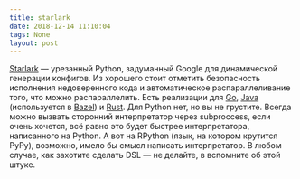 ```yaml
---
title: starlark
date: 2018-12-14 11:10:04
tags: None
layout: post
---
```


[Starlark](https://github.com/bazelbuild/starlark/) — урезанный Python, задуманный Google для динамической генерации конфигов. Из хорошего стоит отметить безопасность исполнения недоверенного кода и автоматическое распараллеливание того, что можно распараллелить. Есть реализации для [Go](https://github.com/google/starlark-go/), [Java](https://github.com/bazelbuild/bazel/tree/master/src/main/java/com/google/devtools/skylark) (используется в [Bazel](https://bazel.build/)) и [Rust](https://github.com/google/starlark-rust/). Для Python нет, но вы не грустите. Всегда можно вызвать сторонний интерпретатор через subproccess, если очень хочется, всё равно это будет быстрее интерпретатора, написанного на Python. А вот на RPython (язык, на котором крутится PyPy), возможно, имело бы смысл написать интерпретатор. В любом случае, как захотите сделать DSL — не делайте, в вспомните об этой штуке.
